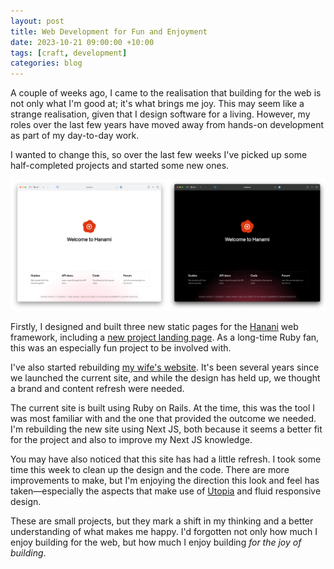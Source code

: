 ```yaml
---
layout: post
title: Web Development for Fun and Enjoyment
date: 2023-10-21 09:00:00 +10:00
tags: [craft, development]
categories: blog
---
```


A couple of weeks ago, I came to the realisation that building for the web is not only what I'm good at; it's what brings me joy. This may seem like a strange realisation, given that I design software for a living. However, my roles over the last few years have moved away from hands-on development as part of my day-to-day work.

I wanted to change this, so over the last few weeks I've picked up some half-completed projects and started some new ones.

![The new Hanami welcome page in light and dark mode](/images/hanami-homepage.png)

Firstly, I designed and built three new static pages for the [Hanani](https://hanamirb.org) web framework, including a [new project landing page](https://github.com/hanami/hanami/pull/1358). As a long-time Ruby fan, this was an especially fun project to be involved with.

I've also started rebuilding [my wife's website](https://maryannemoodie.com). It's been several years since we launched the current site, and while the design has held up, we thought a brand and content refresh were needed. 

The current site is built using Ruby on Rails. At the time, this was the tool I was most familiar with and the one that provided the outcome we needed. I'm rebuilding the new site using Next JS, both because it seems a better fit for the project and also to improve my Next JS knowledge.

You may have also noticed that this site has had a little refresh. I took some time this week to clean up the design and the code. There are more improvements to make, but I'm enjoying the direction this look and feel has taken—especially the aspects that make use of [Utopia](https://utopia.fyi) and fluid responsive design. 

These are small projects, but they mark a shift in my thinking and a better understanding of what makes me happy. I'd forgotten not only how much I enjoy building for the web, but how much I enjoy building *for the joy of building*.